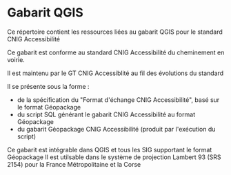 # Gabarit QGIS

Ce répertoire contient les ressources liées au gabarit QGIS pour le standard CNIG Accessibilité

Ce gabarit est conforme au standard CNIG Accessibilité du cheminement en voirie.

Il est maintenu par le GT CNIG Accessiblité au fil des évolutions du standard

Il se présente sous la forme :
- de la spécification du "Format d'échange CNIG Accessibilité", basé sur le format Géopackage
- du script SQL générant le gabarit CNIG Accessibilité au format Géopackage
- du gabarit Géopackage CNIG Accessibilité (produit par l'exécution du script)

Ce gabarit est intégrable dans QGIS et tous les SIG supportant le format Géopackage
Il est utilsable dans le système de projection Lambert 93 (SRS 2154) pour la France Métropolitaine et la Corse